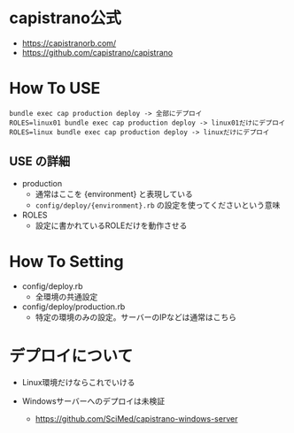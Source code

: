 # capistrano公式

+ https://capistranorb.com/
+ https://github.com/capistrano/capistrano

# How To USE

```
bundle exec cap production deploy -> 全部にデプロイ
ROLES=linux01 bundle exec cap production deploy -> linux01だけにデプロイ
ROLES=linux bundle exec cap production deploy -> linuxだけにデプロイ
```

## USE の詳細

+ production
   + 通常はここを {environment} と表現している
   + `config/deploy/{environment}.rb` の設定を使ってくださいという意味
+ ROLES
   + 設定に書かれているROLEだけを動作させる

# How To Setting

+ config/deploy.rb
   + 全環境の共通設定
+ config/deploy/production.rb
   + 特定の環境のみの設定。サーバーのIPなどは通常はこちら

# デプロイについて

+ Linux環境だけならこれでいける

+ Windowsサーバーへのデプロイは未検証
   + https://github.com/SciMed/capistrano-windows-server
